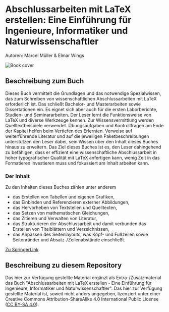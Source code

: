 # Abschlussarbeiten mit LaTeX erstellen: Eine Einführung für Ingenieure, Informatiker und Naturwissenschaftler

Autoren: Marcel Müller & Elmar Wings

![Book cover](https://media.springernature.com/w306/springer-static/cover-hires/book/978-3-658-34430-6)



## Beschreibung zum Buch
Dieses Buch vermittelt die Grundlagen und das notwendige Spezialwissen, das zum Schreiben von wissenschaftlichen Abschlussarbeiten mit LaTeX erforderlich ist. Das schließt Bachelor- und Masterarbeiten sowie Dissertationen ein. Es eignet sich aber auch für die ersten Laborberichte, Studien- und Seminararbeiten.
Der Leser lernt die Funktionsweise von LaTeX und diverse Werkzeuge kennen. Zur Wissensvermittlung werden Quelltextbeispiele verwendet. Übungsaufgaben und Kontrollfragen am Ende der Kapitel helfen beim Vertiefen des Erlernten. Verweise auf weiterführende Literatur und auf die jeweiligen Paketbeschreibungen unterstützen den Leser dabei, sein Wissen über den Inhalt dieses Buches hinaus zu erweitern.
Das Ziel dieses Buches ist es, den Leser dahingehend zu befähigen, dass er effizient eine wissenschaftliche Abschlussarbeit in hoher typografischer Qualität mit LaTeX anfertigen kann, wenig Zeit in das Formatieren investieren muss und fokussiert am Inhalt arbeiten kann.

### Der Inhalt
Zu den Inhalten dieses Buches zählen unter anderem
* das Erstellen von Tabellen und eigenen Grafiken,
* das Einbinden und Referenzieren externer Abbildungen,
* das Hervorheben von Textstellen und Quelltexten,
* das Setzen von mathematischen Gleichungen,
* das Zitieren und Verwalten von Literatur,
* das Strukturieren der Abschlussarbeit und damit verbunden das Erstellen von Titelblättern und Verzeichnissen,
* das Anpassen des Seitenlayouts, was Kopf- und Fußzeilen sowie Seitenränder und Absatz-/Zeilenabstände einschließt.

[Zu SpringerLink](https://link.springer.com/book/10.1007/978-3-658-34430-6)


## Beschreibung zu diesem Repository
Das hier zur Verfügung gestellte Material ergänzt als Extra-/Zusatzmaterial das Buch "Abschlussarbeiten mit LaTeX erstellen - Eine Einführung für Ingenieure, Informatiker und Naturwissenschaftler". 
Das hier zur Verfügung gestellte Material ist, soweit nicht anders angegeben, lizenziert unter einer Creative Commons Attribution-ShareAlike 4.0 International Public License ([CC BY-SA 4.0](https://creativecommons.org/licenses/by-sa/4.0/)).
